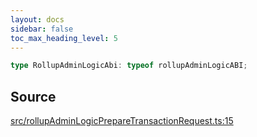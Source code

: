 ```yaml
---
layout: docs
sidebar: false
toc_max_heading_level: 5
---
```


```ts
type RollupAdminLogicAbi: typeof rollupAdminLogicABI;
```

## Source

[src/rollupAdminLogicPrepareTransactionRequest.ts:15](https://github.com/OffchainLabs/arbitrum-orbit-sdk/blob/9d5595a042e42f7d6b9af10a84816c98ea30f330/src/rollupAdminLogicPrepareTransactionRequest.ts#L15)
